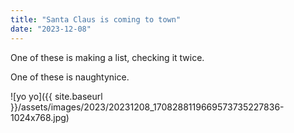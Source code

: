 ```yaml
---
title: "Santa Claus is coming to town"
date: "2023-12-08"
---
```


One of these is making a list, checking it twice.

One of these is naughtynice.

![yo yo]({{ site.baseurl }}/assets/images/2023/20231208_1708288119669573735227836-1024x768.jpg)
